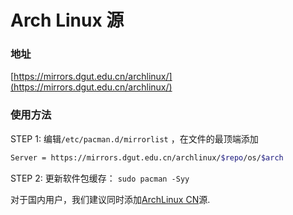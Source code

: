 # Arch Linux 源

### 地址

[https://mirrors.dgut.edu.cn/archlinux/](https://mirrors.dgut.edu.cn/archlinux/)

### 使用方法

STEP 1: 编辑`/etc/pacman.d/mirrorlist` ，在文件的最顶端添加

```bash
Server = https://mirrors.dgut.edu.cn/archlinux/$repo/os/$arch
```

STEP 2: 更新软件包缓存： `sudo pacman -Syy`

<div class="info">

对于国内用户，我们建议同时添加[ArchLinux CN](archlinuxcn.md)源.
</div>

